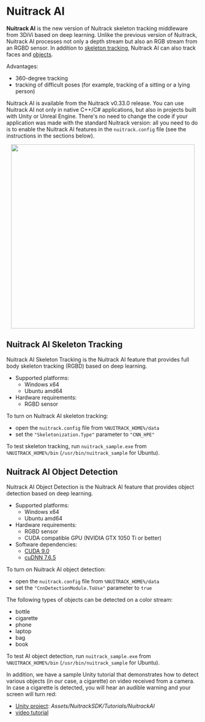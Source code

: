 # Nuitrack AI 

**Nuitrack AI** is the new version of Nuitrack skeleton tracking middleware from 3DiVi based on deep learning. Unlike the previous version of Nuitrack, Nuitrack AI processes not only a depth stream but also an RGB stream from an RGBD sensor. In addition to [skeleton tracking](#nuitrack-ai-skeleton-tracking), Nuitrack AI can also track faces and [objects](#nuitrack-ai-object-detection).

Advantages: 
* 360-degree tracking
* tracking of difficult poses (for example, tracking of a sitting or a lying person)

Nuitrack AI is available from the Nuitrack v0.33.0 release. You can use Nuitrack AI not only in native C++/C# applications, but also in projects built with Unity or Unreal Engine. There's no need to change the code if your application was made with the standard Nuitrack version: all you need to do is to enable the Nuitrack AI features in the `nuitrack.config` file (see the instructions in the sections below). 

<p align="center">
    <img width="480" src="img/nuitrack_ai_demo.gif">
</p>

## Nuitrack AI Skeleton Tracking

Nuitrack AI Skeleton Tracking is the Nuitrack AI feature that provides full body skeleton tracking (RGBD) based on deep learning.

* Supported platforms:
  * Windows x64
  * Ubuntu amd64
* Hardware requirements:
  * RGBD sensor

To turn on Nuitrack AI skeleton tracking: 
  * open the `nuitrack.config` file from `%NUITRACK_HOME%/data`
  * set the `"Skeletonization.Type"` parameter to `"CNN_HPE"`

To test skeleton tracking, run `nuitrack_sample.exe` from `%NUITRACK_HOME%/bin` (`/usr/bin/nuitrack_sample` for Ubuntu).

## Nuitrack AI Object Detection 

Nuitrack AI Object Detection is the Nuitrack AI feature that provides object detection based on deep learning. 

* Supported platforms:
  * Windows x64
  * Ubuntu amd64
* Hardware requirements:
  * RGBD sensor
  * CUDA compatible GPU (NVIDIA GTX 1050 Ti or better)
* Software dependencies:
  * [CUDA 9.0](https://developer.nvidia.com/cuda-90-download-archive)
  * [cuDNN 7.6.5](https://developer.nvidia.com/rdp/cudnn-archive#a-collapse765-90)

To turn on Nuitrack AI object detection: 
  * open the `nuitrack.config` file from `%NUITRACK_HOME%/data`
  * set the `"CnnDetectionModule.ToUse"` parameter  to `true`
  
The following types of objects can be detected on a color stream:
  * bottle
  * cigarette
  * phone
  * laptop
  * bag
  * book

To test AI object detection, run `nuitrack_sample.exe` from `%NUITRACK_HOME%/bin` (`/usr/bin/nuitrack_sample` for Ubuntu). 

In addition, we have a sample Unity tutorial that demonstrates how to detect various objects (in our case, a cigarette) on video received from a camera. In case a cigarette is detected, you will hear an audible warning and your screen will turn red:

* [Unity project](https://github.com/3DiVi/nuitrack-sdk/tree/master/Unity3D): *Assets/NuitrackSDK/Tutorials/NuitrackAI*
* [video tutorial](https://www.youtube.com/watch?v=75gpVuwygx8)


